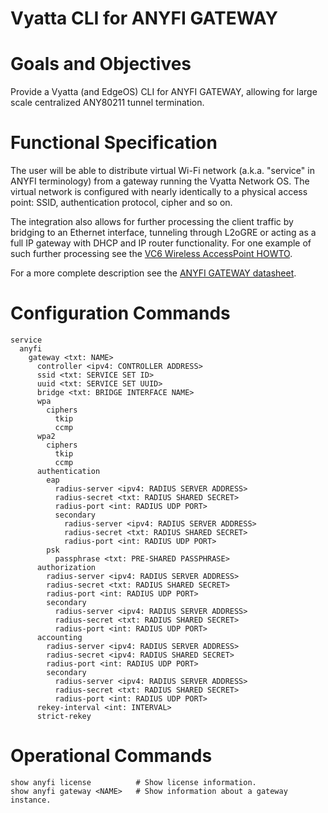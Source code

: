 Vyatta CLI for ANYFI GATEWAY
============================

# Goals and Objectives

Provide a Vyatta (and EdgeOS) CLI for ANYFI GATEWAY, allowing for large scale
centralized ANY80211 tunnel termination.

# Functional Specification

The user will be able to distribute virtual Wi-Fi network (a.k.a. "service" in
ANYFI terminology) from a gateway running the Vyatta Network OS. The virtual
network is configured with nearly identically to a physical access point: SSID,
authentication protocol, cipher and so on.

The integration also allows for further processing the client traffic by bridging
to an Ethernet interface, tunneling through L2oGRE or acting as a full IP gateway
with DHCP and IP router functionality. For one example of such further processing
see the [VC6 Wireless AccessPoint HOWTO](http://www.vyatta.org/node/3443).

For a more complete description see the
[ANYFI GATEWAY datasheet](http://www.anyfinetworks.com/files/anyfi-gateway-datasheet.pdf).

# Configuration Commands

    service
      anyfi
        gateway <txt: NAME>
          controller <ipv4: CONTROLLER ADDRESS>
          ssid <txt: SERVICE SET ID>
          uuid <txt: SERVICE SET UUID>
          bridge <txt: BRIDGE INTERFACE NAME>
          wpa
            ciphers
              tkip
              ccmp
          wpa2
            ciphers
              tkip
              ccmp
          authentication
            eap
              radius-server <ipv4: RADIUS SERVER ADDRESS>
              radius-secret <txt: RADIUS SHARED SECRET>
              radius-port <int: RADIUS UDP PORT>
              secondary
                radius-server <ipv4: RADIUS SERVER ADDRESS>
                radius-secret <txt: RADIUS SHARED SECRET>
                radius-port <int: RADIUS UDP PORT>
            psk
              passphrase <txt: PRE-SHARED PASSPHRASE>
          authorization
            radius-server <ipv4: RADIUS SERVER ADDRESS>
            radius-secret <txt: RADIUS SHARED SECRET>
            radius-port <int: RADIUS UDP PORT>
            secondary
              radius-server <ipv4: RADIUS SERVER ADDRESS>
              radius-secret <txt: RADIUS SHARED SECRET>
              radius-port <int: RADIUS UDP PORT>
          accounting
            radius-server <ipv4: RADIUS SERVER ADDRESS>
            radius-secret <ipv4: RADIUS SHARED SECRET>
            radius-port <int: RADIUS UDP PORT>
            secondary
              radius-server <ipv4: RADIUS SERVER ADDRESS>
              radius-secret <txt: RADIUS SHARED SECRET>
              radius-port <int: RADIUS UDP PORT>
          rekey-interval <int: INTERVAL>
          strict-rekey

# Operational Commands

    show anyfi license          # Show license information.
    show anyfi gateway <NAME>   # Show information about a gateway instance.

